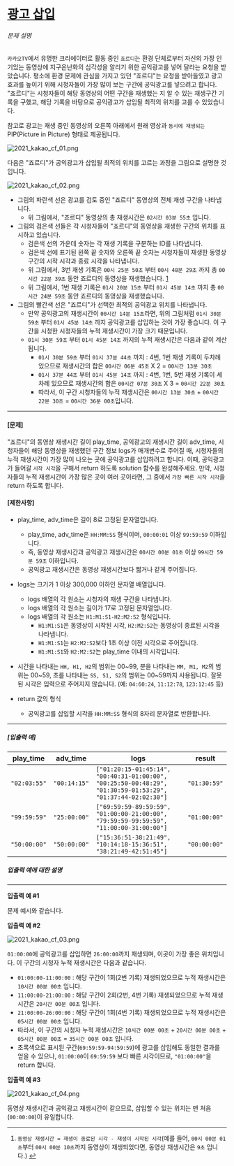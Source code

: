 # [광고 삽입](https://school.programmers.co.kr/learn/courses/30/lessons/72414)


###### 문제 설명


`카카오TV`에서 유명한 크리에이터로 활동 중인 `죠르디`는 환경 단체로부터 자신의 가장 인기있는 동영상에 지구온난화의 심각성을 알리기 위한 공익광고를 넣어 달라는 요청을 받았습니다. 평소에 환경 문제에 관심을 가지고 있던 "죠르디"는 요청을 받아들였고 광고효과를 높이기 위해 시청자들이 가장 많이 보는 구간에 공익광고를 넣으려고 합니다. "죠르디"는 시청자들이 해당 동영상의 어떤 구간을 재생했는 지 알 수 있는 재생구간 기록을 구했고, 해당 기록을 바탕으로 공익광고가 삽입될 최적의 위치를 고를 수 있었습니다.  

참고로 광고는 재생 중인 동영상의 오른쪽 아래에서 원래 영상과 `동시에 재생되는` PIP(Picture in Picture) 형태로 제공됩니다.


![2021_kakao_cf_01.png](https://grepp-programmers.s3.ap-northeast-2.amazonaws.com/files/production/597ec277-4451-4289-8817-2970be644a69/2021_kakao_cf_01.png)


다음은 "죠르디"가 공익광고가 삽입될 최적의 위치를 고르는 과정을 그림으로 설명한 것입니다.  

![2021_kakao_cf_02.png](https://grepp-programmers.s3.ap-northeast-2.amazonaws.com/files/production/e733fafb-1e6b-4d30-bbab-a22f366229e7/2021_kakao_cf_02.png)


* 그림의 파란색 선은 광고를 검토 중인 "죠르디" 동영상의 전체 재생 구간을 나타냅니다.
	+ 위 그림에서, "죠르디" 동영상의 총 재생시간은 `02시간 03분 55초` 입니다.
* 그림의 검은색 선들은 각 시청자들이 "죠르디"의 동영상을 재생한 구간의 위치를 표시하고 있습니다.
	+ 검은색 선의 가운데 숫자는 각 재생 기록을 구분하는 ID를 나타냅니다.
	+ 검은색 선에 표기된 왼쪽 끝 숫자와 오른쪽 끝 숫자는 시청자들이 재생한 동영상 구간의 시작 시각과 종료 시각을 나타냅니다.
	+ 위 그림에서, 3번 재생 기록은 `00시 25분 50초` 부터 `00시 48분 29초` 까지 총 `00시간 22분 39초` 동안 죠르디의 동영상을 재생했습니다. [1](#fn1)
	+ 위 그림에서, 1번 재생 기록은 `01시 20분 15초` 부터 `01시 45분 14초` 까지 총 `00시간 24분 59초` 동안 죠르디의 동영상을 재생했습니다.
* 그림의 빨간색 선은 "죠르디"가 선택한 최적의 공익광고 위치를 나타냅니다.
	+ 만약 공익광고의 재생시간이 `00시간 14분 15초`라면, 위의 그림처럼 `01시 30분 59초` 부터 `01시 45분 14초` 까지 공익광고를 삽입하는 것이 가장 좋습니다. 이 구간을 시청한 시청자들의 누적 재생시간이 가장 크기 때문입니다.
	+ `01시 30분 59초` 부터 `01시 45분 14초` 까지의 누적 재생시간은 다음과 같이 계산됩니다.
		- `01시 30분 59초` 부터 `01시 37분 44초` 까지 : 4번, 1번 재생 기록이 두차례 있으므로 재생시간의 합은 `00시간 06분 45초` X 2 \= `00시간 13분 30초`
		- `01시 37분 44초` 부터 `01시 45분 14초` 까지 : 4번, 1번, 5번 재생 기록이 세차례 있으므로 재생시간의 합은 `00시간 07분 30초` X 3 \= `00시간 22분 30초`
		- 따라서, 이 구간 시청자들의 누적 재생시간은 `00시간 13분 30초` \+ `00시간 22분 30초` \= `00시간 36분 00초`입니다.




---


#### **\[문제]**


"죠르디"의 동영상 재생시간 길이 play\_time, 공익광고의 재생시간 길이 adv\_time, 시청자들이 해당 동영상을 재생했던 구간 정보 logs가 매개변수로 주어질 때, 시청자들의 누적 재생시간이 가장 많이 나오는 곳에 공익광고를 삽입하려고 합니다. 이때, 공익광고가 들어갈 `시작 시각`을 구해서 return 하도록 solution 함수를 완성해주세요. 만약, 시청자들의 누적 재생시간이 가장 많은 곳이 여러 곳이라면, 그 중에서 `가장 빠른 시작 시각`을 return 하도록 합니다.


#### **\[제한사항]**


* play\_time, adv\_time은 길이 8로 고정된 문자열입니다.
	+ play\_time, adv\_time은 `HH:MM:SS` 형식이며, `00:00:01` 이상 `99:59:59` 이하입니다.
	+ 즉, 동영상 재생시간과 공익광고 재생시간은 `00시간 00분 01초` 이상 `99시간 59분 59초` 이하입니다.
	+ 공익광고 재생시간은 동영상 재생시간보다 짧거나 같게 주어집니다.
* logs는 크기가 1 이상 300,000 이하인 문자열 배열입니다.


	+ logs 배열의 각 원소는 시청자의 재생 구간을 나타냅니다.
	+ logs 배열의 각 원소는 길이가 17로 고정된 문자열입니다.
	+ logs 배열의 각 원소는 `H1:M1:S1-H2:M2:S2` 형식입니다.
		- `H1:M1:S1`은 동영상이 시작된 시각, `H2:M2:S2`는 동영상이 종료된 시각을 나타냅니다.
		- `H1:M1:S1`는 `H2:M2:S2`보다 1초 이상 이전 시각으로 주어집니다.
		- `H1:M1:S1`와 `H2:M2:S2`는 play\_time 이내의 시각입니다.
* 시간을 나타내는 `HH, H1, H2`의 범위는 00\~99, 분을 나타내는 `MM, M1, M2`의 범위는 00\~59, 초를 나타내는 `SS, S1, S2`의 범위는 00\~59까지 사용됩니다. 잘못된 시각은 입력으로 주어지지 않습니다. (예: `04:60:24`, `11:12:78`, `123:12:45` 등)
* return 값의 형식


	+ 공익광고를 삽입할 시각을 `HH:MM:SS` 형식의 8자리 문자열로 반환합니다.




---


##### **\[입출력 예]**




| play\_time | adv\_time | logs | result |
| --- | --- | --- | --- |
| `"02:03:55"` | `"00:14:15"` | `["01:20:15-01:45:14", "00:40:31-01:00:00", "00:25:50-00:48:29", "01:30:59-01:53:29", "01:37:44-02:02:30"]` | `"01:30:59"` |
| `"99:59:59"` | `"25:00:00"` | `["69:59:59-89:59:59", "01:00:00-21:00:00", "79:59:59-99:59:59", "11:00:00-31:00:00"]` | `"01:00:00"` |
| `"50:00:00"` | `"50:00:00"` | `["15:36:51-38:21:49", "10:14:18-15:36:51", "38:21:49-42:51:45"]` | `"00:00:00"` |


##### **입출력 예에 대한 설명**




---


**입출력 예 \#1**  

문제 예시와 같습니다.


**입출력 예 \#2**  

![2021_kakao_cf_03.png](https://grepp-programmers.s3.ap-northeast-2.amazonaws.com/files/production/0e58c7f5-2b81-43f2-95e1-c504f17aab9b/2021_kakao_cf_03.png)


`01:00:00`에 공익광고를 삽입하면 `26:00:00`까지 재생되며, 이곳이 가장 좋은 위치입니다. 이 구간의 시청자 누적 재생시간은 다음과 같습니다.


* `01:00:00-11:00:00` : 해당 구간이 1회(2번 기록) 재생되었으므로 누적 재생시간은 `10시간 00분 00초` 입니다.
* `11:00:00-21:00:00` : 해당 구간이 2회(2번, 4번 기록) 재생되었으므로 누적 재생시간은 `20시간 00분 00초` 입니다.
* `21:00:00-26:00:00` : 해당 구간이 1회(4번 기록) 재생되었으므로 누적 재생시간은 `05시간 00분 00초` 입니다.
* 따라서, 이 구간의 시청자 누적 재생시간은 `10시간 00분 00초` \+ `20시간 00분 00초` \+ `05시간 00분 00초` \= `35시간 00분 00초` 입니다.
* 초록색으로 표시된 구간(`69:59:59-94:59:59`)에 광고를 삽입해도 동일한 결과를 얻을 수 있으나, `01:00:00`이 `69:59:59` 보다 빠른 시각이므로, `"01:00:00"`을 return 합니다.


**입출력 예 \#3**  

![2021_kakao_cf_04.png](https://grepp-programmers.s3.ap-northeast-2.amazonaws.com/files/production/8e564c82-00ce-4e1a-80fc-5cd96e465a69/2021_kakao_cf_04.png)


동영상 재생시간과 공익광고 재생시간이 같으므로, 삽입할 수 있는 위치는 맨 처음(`00:00:00`)이 유일합니다.





---


1. `동영상 재생시간 = 재생이 종료된 시각 - 재생이 시작된 시각`(예를 들어, `00시 00분 01초`부터 `00시 00분 10초`까지 동영상이 재생되었다면, 동영상 재생시간은 `9초` 입니다.) [↩](#fnref1)





